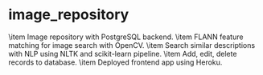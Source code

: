 # image_repository

\item Image repository with PostgreSQL backend.
\item FLANN feature matching for image search with OpenCV.
\item Search similar descriptions with NLP using NLTK and scikit-learn pipeline.
\item Add, edit, delete records to database.
\item Deployed frontend app using Heroku.
